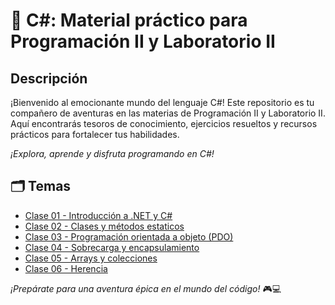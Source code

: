 # 🚀 C#: Material práctico para Programación II y Laboratorio II

## Descripción
¡Bienvenido al emocionante mundo del lenguaje C#! Este repositorio es tu compañero de aventuras en las materias de Programación II y Laboratorio II. Aquí encontrarás tesoros de conocimiento, ejercicios resueltos y recursos prácticos para fortalecer tus habilidades.

_¡Explora, aprende y disfruta programando en C#!_

## 🗂️ Temas
* [Clase 01 - Introducción a .NET y C#](https://github.com/ZahiraGinette/CSharp/tree/main/Clase_01)
* [Clase 02 - Clases y métodos estaticos](https://github.com/ZahiraGinette/CSharp/tree/main/Clase_02)
* [Clase 03 - Programación orientada a objeto (PDO)](https://github.com/ZahiraGinette/CSharp/tree/main/Clase_03)
* [Clase 04 - Sobrecarga y encapsulamiento](https://github.com/ZahiraGinette/CSharp/tree/main/Clase_04)
* [Clase 05 - Arrays y colecciones](https://github.com/ZahiraGinette/CSharp/tree/main/Clase_05)
* [Clase 06 - Herencia](https://github.com/ZahiraGinette/CSharp/tree/main/Clase_06)

_¡Prepárate para una aventura épica en el mundo del código!_ 🎮💻
